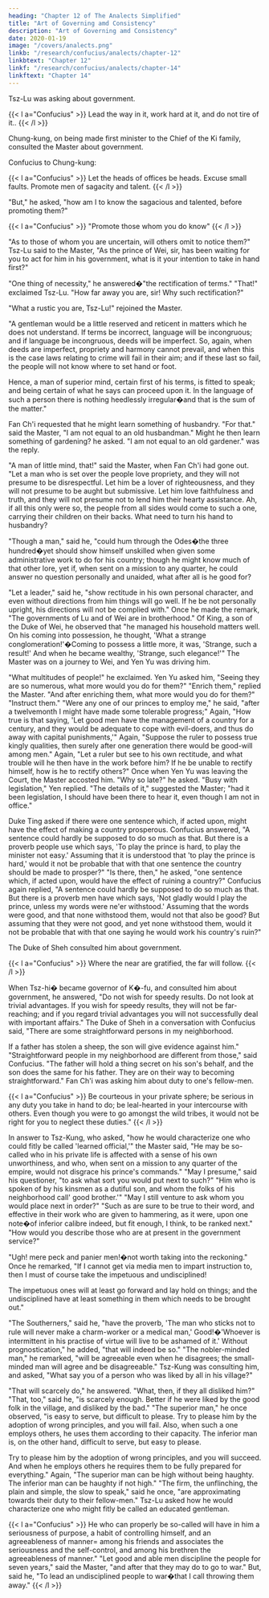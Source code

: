 ```yaml
---
heading: "Chapter 12 of The Analects Simplified"
title: "Art of Governing amd Consistency"
description: "Art of Governing amd Consistency"
date: 2020-01-19
image: "/covers/analects.png"
linkb: "/research/confucius/analects/chapter-12"
linkbtext: "Chapter 12"
linkf: "/research/confucius/analects/chapter-14"
linkftext: "Chapter 14"
---
```




Tsz-Lu was asking about government.

{{< l a="Confucius" >}}
Lead the way in it, work hard at it, and do not tire of it..
{{< /l >}}


Chung-kung, on being made first minister to the Chief of the Ki family, consulted the Master about government.

Confucius to Chung-kung:

{{< l a="Confucius" >}}
Let the heads of offices be heads. Excuse small faults. Promote men of sagacity and talent.
{{< /l >}}


"But," he asked, "how am I to know the sagacious and talented, before promoting them?" 

{{< l a="Confucius" >}}
"Promote those whom you do know"
{{< /l >}}


"As to those of whom you are uncertain, will others omit to notice them?" Tsz-Lu said to the Master, "As the prince of Wei, sir, has been waiting for you to act for him in his government, what is it your intention to take in hand first?" 

"One thing of necessity," he answered�"the rectification of terms." "That!" exclaimed Tsz-Lu. "How far away you are, sir! Why such rectification?" 

"What a rustic you are, Tsz-Lu!" rejoined the Master. 

"A gentleman would be a little reserved and reticent in matters which he does not understand. If terms be incorrect, language will be incongruous; and if language be incongruous, deeds will be imperfect. So, again, when deeds are imperfect, propriety and harmony cannot prevail, and when this is the case laws relating to crime will fail in their aim; and if these last so fail, the people will not know where to set hand or foot.

Hence, a man of superior mind, certain first of his terms, is fitted to speak; and being certain of what he says can proceed upon it. In the language of such a person there is nothing heedlessly irregular�and that is the sum of the matter." 

Fan Ch'i requested that he might learn something of husbandry. "For that." said the Master, "I am not equal to an old husbandman." Might he then learn something of gardening? he asked. "I am not equal to an old gardener." was the reply. 

"A man of little mind, that!" said the Master, when Fan Ch'i had gone out. "Let a man who is set over the people love propriety, and they will not presume to be disrespectful. Let him be a lover of righteousness, and they will not presume to be aught but submissive. Let him love faithfulness and truth, and they will not presume not to lend him their hearty assistance. Ah, if all this only were so, the people from all sides would come to such a one, carrying their children on their backs. What need to turn his hand to husbandry? 

"Though a man," said he, "could hum through the Odes�the three hundred�yet should show himself unskilled when given some administrative work to do for his country; though he might know much of that other lore, yet if, when sent on a mission to any quarter, he could answer no question personally and unaided, what after all is he good for? 

"Let a leader," said he, "show rectitude in his own personal character, and even without directions from him things will go well. If he be not personally upright, his directions will not be complied with." Once he made the remark, "The governments of Lu and of Wei are in brotherhood." Of King, a son of the Duke of Wei, he observed that "he managed his household matters well. On his coming into possession, he thought, 'What a strange conglomeration!'�Coming to possess a little more, it was, 'Strange, such a result!' And when he became wealthy, 'Strange, such elegance!'" The Master was on a journey to Wei, and Yen Yu was driving him. 

"What multitudes of people!" he exclaimed. Yen Yu asked him, "Seeing they are so numerous, what more would you do for them?" "Enrich them," replied the Master. "And after enriching them, what more would you do for them?" "Instruct them." "Were any one of our princes to employ me," he said, "after a twelvemonth I might have made some tolerable progress;" Again, "How true is that saying, 'Let good men have the management of a country for a century, and they would be adequate to cope with evil-doers, and thus do away with capital punishments,'" Again, "Suppose the ruler to possess true kingly qualities, then surely after one generation there would be good-will among men." Again, "Let a ruler but see to his own rectitude, and what trouble will he then have in the work before him? If he be unable to rectify himself, how is he to rectify others?" Once when Yen Yu was leaving the Court, the Master accosted him. "Why so late?" he asked. "Busy with legislation," Yen replied. "The details of it," suggested the Master; "had it been legislation, I should have been there to hear it, even though I am not in office." 

Duke Ting asked if there were one sentence which, if acted upon, might have the effect of making a country prosperous. Confucius answered, "A sentence could hardly be supposed to do so much as that. But there is a proverb people use which says, 'To play the prince is hard, to play the minister not easy.' Assuming that it is understood that 'to play the prince is hard,' would it not be probable that with that one sentence the country should be made to prosper?" "Is there, then," he asked, "one sentence which, if acted upon, would have the effect of ruining a country?" Confucius again replied, "A sentence could hardly be supposed to do so much as that. But there is a proverb men have which says, 'Not gladly would I play the prince, unless my words were ne'er withstood.' Assuming that the words were good, and that none withstood them, would not that also be good? But assuming that they were not good, and yet none withstood them, would it not be probable that with that one saying he would work his country's ruin?" 

The Duke of Sheh consulted him about government.

{{< l a="Confucius" >}}
Where the near are gratified, the far will follow.
{{< /l >}}

When Tsz-hi� became governor of K�-fu, and consulted him about government, he answered, "Do not wish for speedy results. Do not look at trivial advantages. If you wish for speedy results, they will not be far-reaching; and if you regard trivial advantages you will not successfully deal with important affairs." The Duke of Sheh in a conversation with Confucius said, "There are some straightforward persons in my neighborhood. 

If a father has stolen a sheep, the son will give evidence against him." "Straightforward people in my neighborhood are different from those," said Confucius. "The father will hold a thing secret on his son's behalf, and the son does the same for his father. They are on their way to becoming straightforward." Fan Ch'i was asking him about duty to one's fellow-men. 

{{< l a="Confucius" >}}
Be courteous in your private sphere; be serious in any duty you take in hand to do; be leal-hearted in your intercourse with others. Even though you were to go amongst the wild tribes, it would not be right for you to neglect these duties." 
{{< /l >}}


In answer to Tsz-Kung, who asked, "how he would characterize one who could fitly be called 'learned official,'" the Master said, "He may be so-called who in his private life is affected with a sense of his own unworthiness, and who, when sent on a mission to any quarter of the empire, would not disgrace his prince's commands." "May I presume," said his questioner, "to ask what sort you would put next to such?" "Him who is spoken of by his kinsmen as a dutiful son, and whom the folks of his neighborhood call' good brother.'" "May I still venture to ask whom you would place next in order?" "Such as are sure to be true to their word, and effective in their work who are given to hammering, as it were, upon one note�of inferior calibre indeed, but fit enough, I think, to be ranked next." "How would you describe those who are at present in the government service?" 

"Ugh! mere peck and panier men!�not worth taking into the reckoning." Once he remarked, "If I cannot get via media men to impart instruction to, then I must of course take the impetuous and undisciplined! 

The impetuous ones will at least go forward and lay hold on things; and the undisciplined have at least something in them which needs to be brought out." 

"The Southerners," said he, "have the proverb, 'The man who sticks not to rule will never make a charm-worker or a medical man,' Good!�'Whoever is intermittent in his practise of virtue will live to be ashamed of it.' Without prognostication," he added, "that will indeed be so." "The nobler-minded man," he remarked, "will be agreeable even when he disagrees; the small-minded man will agree and be disagreeable." Tsz-Kung was consulting him, and asked, "What say you of a person who was liked by all in his village?" 

"That will scarcely do," he answered. "What, then, if they all disliked him?" "That, too," said he, "is scarcely enough. Better if he were liked by the good folk in the village, and disliked by the bad." "The superior man," he once observed, "is easy to serve, but difficult to please. Try to please him by the adoption of wrong principles, and you will fail. Also, when such a one employs others, he uses them according to their capacity. The inferior man is, on the other hand, difficult to serve, but easy to please. 

Try to please him by the adoption of wrong principles, and you will succeed. And when he employs others he requires them to be fully prepared for everything." Again, "The superior man can be high without being haughty. The inferior man can be haughty if not high." "The firm, the unflinching, the plain and simple, the slow to speak," said he once, "are approximating towards their duty to their fellow-men." Tsz-Lu asked how he would characterize one who might fitly be called an educated gentleman. 

{{< l a="Confucius" >}}
He who can properly be so-called will have in him a seriousness of purpose, a habit of controlling himself, and an agreeableness of manner=  among his friends and associates the seriousness and the self-control, and among his brethren the agreeableness of manner." "Let good and able men discipline the people for seven years," said the Master, "and after that they may do to go to war." But, said he, "To lead an undisciplined people to war�that I call throwing them away." 
{{< /l >}}